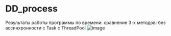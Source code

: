 # DD_process
Результаты работы программы по времени: сравнение 3-х методов:
   без ассинхронности
   с Task
   c ThreadPool
![image](https://github.com/raccoonek/DD_process/assets/122537457/7d342125-b906-42d2-b0d1-99790e6dac6f)
